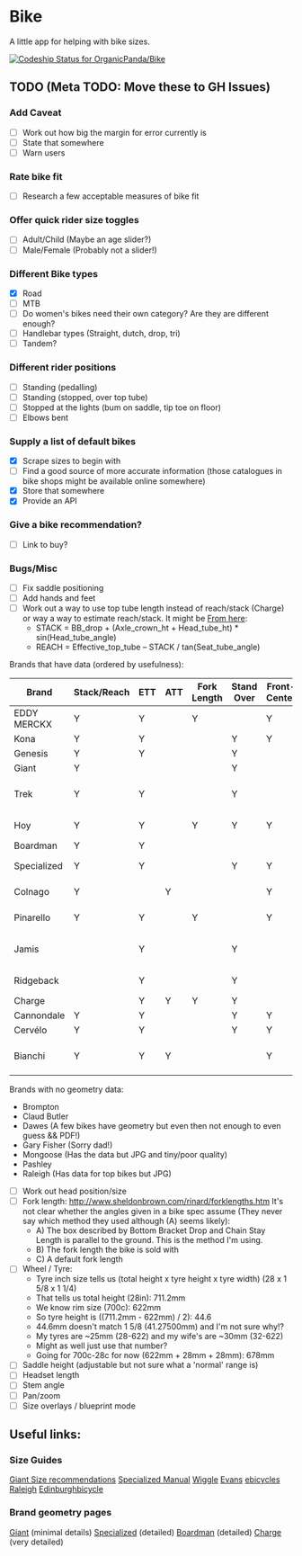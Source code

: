 Bike
====

A little app for helping with bike sizes.

[ ![Codeship Status for OrganicPanda/Bike](https://codeship.com/projects/2b7b1ad0-0a70-0132-783b-7affebf0af3d/status)](https://codeship.com/projects/31767)

## TODO (Meta TODO: Move these to GH Issues)

### Add Caveat
 - [ ] Work out how big the margin for error currently is
 - [ ] State that somewhere
 - [ ] Warn users

### Rate bike fit
 - [ ] Research a few acceptable measures of bike fit

### Offer quick rider size toggles
 - [ ] Adult/Child (Maybe an age slider?)
 - [ ] Male/Female (Probably not a slider!)

### Different Bike types
 - [x] Road 
 - [ ] MTB
 - [ ] Do women's bikes need their own category? Are they are different enough?
 - [ ] Handlebar types (Straight, dutch, drop, tri)
 - [ ] Tandem?

### Different rider positions
 - [ ] Standing (pedalling)
 - [ ] Standing (stopped, over top tube)
 - [ ] Stopped at the lights (bum on saddle, tip toe on floor)
 - [ ] Elbows bent

### Supply a list of default bikes
 - [x] Scrape sizes to begin with
 - [ ] Find a good source of more accurate information (those catalogues in bike shops might be available online somewhere)
 - [x] Store that somewhere
 - [x] Provide an API 

### Give a bike recommendation? 
 - [ ] Link to buy?

### Bugs/Misc
 - [ ] Fix saddle positioning
 - [ ] Add hands and feet
 - [ ] Work out a way to use top tube length instead of reach/stack (Charge) or way a way to estimate reach/stack. It might be [From here](http://web.archive.org/web/20120616053134/http://www.incidentalcyclist.com/2008/02/06/another-word-on-bike-fit):
      + STACK = BB_drop + (Axle_crown_ht + Head_tube_ht) * sin(Head_tube_angle)
      + REACH = Effective_top_tube – STACK / tan(Seat_tube_angle)
      
Brands that have data (ordered by usefulness):

| Brand       | Stack/Reach | ETT | ATT | Fork  Length | Stand Over | Front-Center | Wheel-base | Complete | Guess | Notes                            |
|-------------|-------------|-----|-----|--------------|------------|--------------|------------|----------|-------|----------------------------------|
| EDDY MERCKX | Y           | Y   |     | Y            |            | Y            | Y          | Y        |       | Perfect                          |
| Kona        | Y           | Y   |     |              | Y          | Y            | Y          | Y        |       | Perfect                          |
| Genesis     | Y           | Y   |     |              | Y          |              | Y          | Y        |       | Perfect                          |
| Giant       | Y           |     |     |              | Y          |              | Y          | Y        |       |                                  |
| Trek        | Y           | Y   |     |              | Y          |              | Y          | Y        |       | Some don't have Stack/Reach      |
| Hoy         | Y           | Y   |     | Y            | Y          | Y            |            | Y        |       | Not kids bikes                   |
| Boardman    | Y           | Y   |     |              |            |              |            | Y        |       | Only Elite                       |
| Specialized | Y           | Y   |     |              | Y          | Y            | Y          | Y        |       | Only top end                     |
| Colnago     | Y           |     | Y   |              |            | Y            |            | Y        |       | Only top end                     |
| Pinarello   | Y           | Y   |     | Y            |            | Y            |            | Y        |       | No MTB/Kids                      |
| Jamis       |             | Y   |     |              | Y          |              | Y          |          | Y     | Stack/Reach for roady bikes only |
| Ridgeback   |             | Y   |     |              | Y          |              | Y          |          | Y     | Most bikes covered               |
| Charge      |             | Y   | Y   | Y            | Y          |              |            |          | Y     |                                  |
| Cannondale  | Y           | Y   |     |              | Y          | Y            | Y          | Y        |       | JPG!!                            |
| Cervélo     | Y           | Y   |     |              | Y          | Y            |            | Y        |       | PDF!                             |
| Bianchi     | Y           | Y   | Y   |              |            | Y            |            | Y        |       | Only top end and JPG!!           |

Brands with no geometry data:
 - Brompton
 - Claud Butler
 - Dawes (A few bikes have geometry but even then not enough to even guess && PDF!)
 - Gary Fisher (Sorry dad!)
 - Mongoose (Has the data but JPG and tiny/poor quality)
 - Pashley
 - Raleigh (Has data for top bikes but JPG)

 - [ ] Work out head position/size
 - [ ] Fork length: http://www.sheldonbrown.com/rinard/forklengths.htm It's not clear whether the angles given in a bike spec assume (They never say which method they used although (A) seems likely):
     + A) The box described by Bottom Bracket Drop and Chain Stay Length is parallel to the ground. This is the method I'm using.
     + B) The fork length the bike is sold with
     + C) A default fork length
 - [ ] Wheel / Tyre:
     + Tyre inch size tells us (total height x tyre height x tyre width) (28 x 1 5/8 x 1 1/4)
     + That tells us total height (28in): 711.2mm
     + We know rim size (700c): 622mm
     + So tyre height is ((711.2mm - 622mm) / 2): 44.6
     + 44.6mm doesn't match 1 5/8 (41.27500mm) and I'm not sure why!?
     + My tyres are ~25mm (28-622) and my wife's are ~30mm (32-622)
     + Might as well just use that number?
     + Going for 700c-28c for now (622mm + 28mm + 28mm): 678mm
 - [ ] Saddle height (adjustable but not sure what a 'normal' range is)
 - [ ] Headset length
 - [ ] Stem angle
 - [ ] Pan/zoom
 - [ ] Size overlays / blueprint mode

## Useful links:
### Size Guides
[Giant Size recommendations](http://www.giant-bicycles.com/_upload_uk/bikes/series/sizingsheets/ENVIE_ADV_SIZING.jpg)
[Specialized Manual](http://static.specialized.com/media/docs/support/0000023116/0000023116_ENG_AS_NZS_R1.pdf)
[Wiggle](http://www.wiggle.co.uk/h/option/bikesizeguide)
[Evans](http://www.evanscycles.com/help/bike-sizing)
[ebicycles](http://www.ebicycles.com/bicycle-tools/frame-sizer/road-bike/size-sheet?utf8=%E2%9C%93&u=in&r=man&h=1752.6&i=787.4&b=Calculate)
[Raleigh](http://www.raleigh.co.uk/Support/BikeSizeGuide/)
[Edinburghbicycle](http://www.edinburghbicycle.com/info/bike-sizing-guide/)

### Brand geometry pages
[Giant](http://www.giant-bicycles.com/en-gb/bikes/model/envie.advanced.1/19195/77370/#geometry) (minimal details)
[Specialized](http://www.specialized.com/gb/gb/bikes/road/tarmac/tarmac-pro-disc-race-udi2#geometry) (detailed)
[Boardman](http://www.boardmanbikes.com/road/air98.html) (detailed)
[Charge](http://www.chargebikes.com/plug/plug-3) (very detailed)
